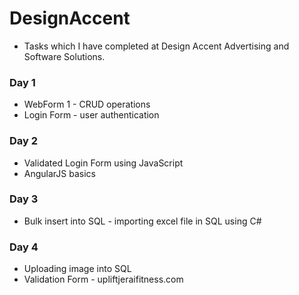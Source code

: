 # DesignAccent

- Tasks which I have completed at Design Accent Advertising and Software Solutions.

### Day 1
- WebForm 1 - CRUD operations
- Login Form - user authentication

### Day 2
- Validated Login Form using JavaScript
- AngularJS basics

### Day 3
- Bulk insert into SQL - importing excel file in SQL using C#

### Day 4
- Uploading image into SQL
- Validation Form - upliftjeraifitness.com
